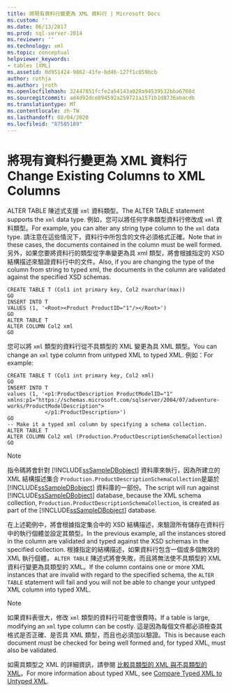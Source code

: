 ```yaml
---
title: 將現有資料行變更為 XML 資料行 | Microsoft Docs
ms.custom: ''
ms.date: 06/13/2017
ms.prod: sql-server-2014
ms.reviewer: ''
ms.technology: xml
ms.topic: conceptual
helpviewer_keywords:
- tables [XML]
ms.assetid: 0d951424-9862-41fe-bd46-127f1c059bcb
author: rothja
ms.author: jroth
ms.openlocfilehash: 32447851fcfe2a54143a028a94539532bba6708d
ms.sourcegitcommit: ad4d92dce894592a259721a1571b1d8736abacdb
ms.translationtype: MT
ms.contentlocale: zh-TW
ms.lasthandoff: 08/04/2020
ms.locfileid: "87585189"
---
```

# <a name="change-existing-columns-to-xml-columns"></a><span data-ttu-id="5faaf-102">將現有資料行變更為 XML 資料行</span><span class="sxs-lookup"><span data-stu-id="5faaf-102">Change Existing Columns to XML Columns</span></span>
  <span data-ttu-id="5faaf-103">ALTER TABLE 陳述式支援 `xml` 資料類型。</span><span class="sxs-lookup"><span data-stu-id="5faaf-103">The ALTER TABLE statement supports the `xml` data type.</span></span> <span data-ttu-id="5faaf-104">例如，您可以將任何字串類型資料行修改成 `xml` 資料類型。</span><span class="sxs-lookup"><span data-stu-id="5faaf-104">For example, you can alter any string type column to the `xml` data type.</span></span> <span data-ttu-id="5faaf-105">請注意在這些情況下，資料行中所包含的文件必須格式正確。</span><span class="sxs-lookup"><span data-stu-id="5faaf-105">Note that in these cases, the documents contained in the column must be well formed.</span></span> <span data-ttu-id="5faaf-106">另外，如果您要將資料行的類型從字串變更為具 xml 類型，將會根據指定的 XSD 結構描述來驗證資料行中的文件。</span><span class="sxs-lookup"><span data-stu-id="5faaf-106">Also, if you are changing the type of the column from string to typed xml, the documents in the column are validated against the specified XSD schemas.</span></span>  
  
```  
CREATE TABLE T (Col1 int primary key, Col2 nvarchar(max))  
GO  
INSERT INTO T   
VALUES (1, '<Root><Product ProductID="1"/></Root>')  
GO  
ALTER TABLE T   
ALTER COLUMN Col2 xml  
GO  
```  
  
 <span data-ttu-id="5faaf-107">您可以將 `xml` 類型的資料行從不具類型的 XML 變更為具 XML 類型。</span><span class="sxs-lookup"><span data-stu-id="5faaf-107">You can change an `xml` type column from untyped XML to typed XML.</span></span> <span data-ttu-id="5faaf-108">例如：</span><span class="sxs-lookup"><span data-stu-id="5faaf-108">For example:</span></span>  
  
```  
CREATE TABLE T (Col1 int primary key, Col2 xml)  
GO  
INSERT INTO T   
values (1, '<p1:ProductDescription ProductModelID="1"   
xmlns:p1="https://schemas.microsoft.com/sqlserver/2004/07/adventure-works/ProductModelDescription">  
            </p1:ProductDescription>')  
GO   
-- Make it a typed xml column by specifying a schema collection.  
ALTER TABLE T   
ALTER COLUMN Col2 xml (Production.ProductDescriptionSchemaCollection)  
GO  
```  
  
> [!NOTE]  
>  <span data-ttu-id="5faaf-109">指令碼將會針對 [!INCLUDE[ssSampleDBobject](../../includes/sssampledbobject-md.md)] 資料庫來執行，因為所建立的 XML 結構描述集合 `Production.ProductDescriptionSchemaCollection`是屬於 [!INCLUDE[ssSampleDBobject](../../includes/sssampledbobject-md.md)] 資料庫的一部份。</span><span class="sxs-lookup"><span data-stu-id="5faaf-109">The script will run against [!INCLUDE[ssSampleDBobject](../../includes/sssampledbobject-md.md)] database, because the XML schema collection, `Production.ProductDescriptionSchemaCollection`, is created as part of the [!INCLUDE[ssSampleDBobject](../../includes/sssampledbobject-md.md)] database.</span></span>  
  
 <span data-ttu-id="5faaf-110">在上述範例中，將會根據指定集合中的 XSD 結構描述，來驗證所有儲存在資料行中的執行個體並設定其類型。</span><span class="sxs-lookup"><span data-stu-id="5faaf-110">In the previous example, all the instances stored in the column are validated and typed against the XSD schemas in the specified collection.</span></span> <span data-ttu-id="5faaf-111">根據指定的結構描述，如果資料行包含一個或多個無效的 XML 執行個體， `ALTER TABLE` 陳述式將會失敗，而且將無法使不具類型的 XML 資料行變更為具類型的 XML。</span><span class="sxs-lookup"><span data-stu-id="5faaf-111">If the column contains one or more XML instances that are invalid with regard to the specified schema, the `ALTER TABLE` statement will fail and you will not be able to change your untyped XML column into typed XML.</span></span>  
  
> [!NOTE]  
>  <span data-ttu-id="5faaf-112">如果資料表很大，修改 `xml` 類型的資料行可能會很費時。</span><span class="sxs-lookup"><span data-stu-id="5faaf-112">If a table is large, modifying an `xml` type column can be costly.</span></span> <span data-ttu-id="5faaf-113">這是因為每個文件都必須檢查其格式是否正確、是否具 XML 類型，而且也必須加以驗證。</span><span class="sxs-lookup"><span data-stu-id="5faaf-113">This is because each document must be checked for being well formed and, for typed XML, must also be validated.</span></span>  
  
 <span data-ttu-id="5faaf-114">如需具類型之 XML 的詳細資訊，請參閱 [比較具類型的 XML 與不具類型的 XML](compare-typed-xml-to-untyped-xml.md)。</span><span class="sxs-lookup"><span data-stu-id="5faaf-114">For more information about typed XML, see [Compare Typed XML to Untyped XML](compare-typed-xml-to-untyped-xml.md).</span></span>  
  
  
